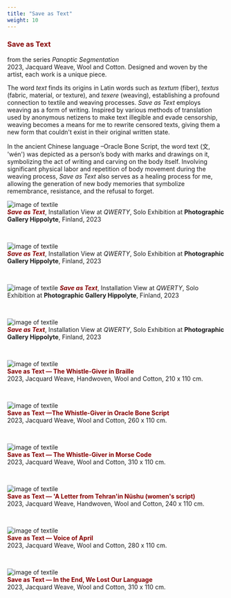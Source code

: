 ```yaml
---
title: "Save as Text"
weight: 10
---
```



### **<span style="color: #850000;">Save as Text</span>**

from the series *Panoptic Segmentation*        
2023, Jacquard Weave, Wool and Cotton. Designed and woven by the artist, each work is a unique piece.

The word *text* finds its origins in Latin words such as *textum* (fiber), *textus* (fabric, material, or texture), and *texere* (weaving), establishing a profound connection to textile and weaving processes. *Save as Text* employs weaving as a form of writing. Inspired by various methods of translation used by anonymous netizens to make text illegible and evade censorship, weaving becomes a means for me to rewrite censored texts, giving them a new form that couldn't exist in their original written state.

In the ancient Chinese language –Oracle Bone Script, the word text (文, 'wén') was depicted as a person’s body with marks and drawings on it, symbolizing the act of writing and carving on the body itself. Involving significant physical labor and repetition of body movement during the weaving process, *Save as Text* also serves as a healing process for me, allowing the generation of new body memories that symbolize remembrance, resistance, and the refusal to forget.


![image of textile](/images/Hippolyte/hippolyte.jpg)  
***<span style="color: #850000;">Save as Text</span>***, Installation View at *QWERTY*, Solo Exhibition at **Photographic Gallery Hippolyte**, Finland, 2023

<p>&nbsp;</p>

![image of textile](/images/Hippolyte/hippolyte-30.jpg)  
***<span style="color: #850000;">Save as Text</span>***, Installation View at *QWERTY*, Solo Exhibition at **Photographic Gallery Hippolyte**, Finland, 2023

<p>&nbsp;</p>

![image of textile](hippolyte-38.jpg) 
***<span style="color: #850000;">Save as Text</span>***, Installation View at *QWERTY*, Solo Exhibition at **Photographic Gallery Hippolyte**, Finland, 2023

<p>&nbsp;</p>

![image of textile](save-as-text.jpg)  
***<span style="color: #850000;">Save as Text</span>***, Installation View at *QWERTY*, Solo Exhibition at **Photographic Gallery Hippolyte**, Finland, 2023
<p>&nbsp;</p>







![image of textile](save-as-text=13.jpg)  
 **<span style="color: #850000;">Save as Text — The Whistle-Giver in Braille</span>**            
2023, Jacquard Weave, Handwoven, Wool and Cotton, 210 x 110 cm.

 <p>&nbsp;</p>


![image of textile](save-as-text=14.jpg)  
**<span style="color: #850000;">Save as Text —The Whistle-Giver in Oracle Bone Script</span>**            
2023, Jacquard Weave, Wool and Cotton, 260 x 110 cm.

 <p>&nbsp;</p>
  


![image of textile](save-as-text=18.jpg)  
**<span style="color: #850000;">Save as Text — The Whistle-Giver in Morse Code</span>**            
2023, Jacquard Weave, Wool and Cotton, 310 x 110 cm.

 <p>&nbsp;</p>
  


![image of textile](save-as-text=16.jpg)  
**<span style="color: #850000;">Save as Text — 'A Letter from Tehran'in Nüshu (women's script) </span>**            
2023, Jacquard Weave, Handwoven, Wool and Cotton, 240 x 110 cm.

 <p>&nbsp;</p>
  


![image of textile](save-as-text=17.jpg)  
**<span style="color: #850000;">Save as Text — Voice of April </span>**            
2023, Jacquard Weave, Wool and Cotton, 280 x 110 cm.

 <p>&nbsp;</p>
  


![image of textile](save-as-text=15.jpg)  
**<span style="color: #850000;">Save as Text — In the End, We Lost Our Language </span>**            
2023, Jacquard Weave, Wool and Cotton, 310 x 110 cm.
